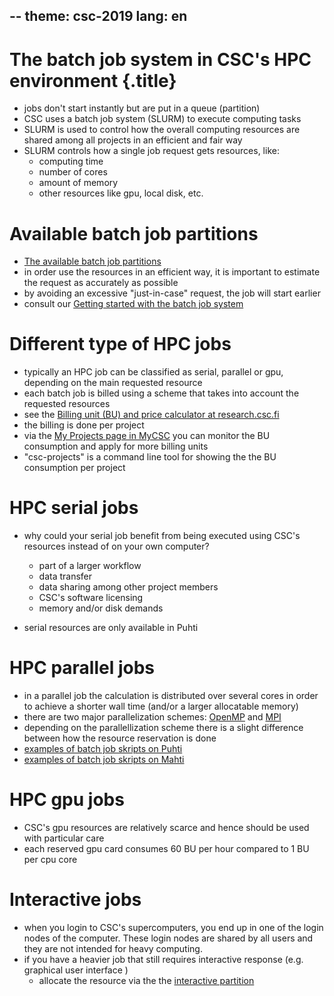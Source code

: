 --
theme: csc-2019
lang: en
--

# The batch job system in CSC's HPC environment {.title}

- jobs don't start instantly but are put in a queue (partition)
- CSC uses a batch job system (SLURM) to execute computing tasks
- SLURM is used to control how the overall computing resources are shared among all projects in an efficient and fair way
- SLURM controls how a single job request gets resources, like:
    - computing time
    - number of cores
    - amount of memory
    - other resources like gpu, local disk, etc.

# Available batch job partitions

- [The available batch job partitions](https://docs.csc.fi/computing/running/batch-job-partitions/)
- in order use the resources in an efficient way, it is important to estimate the request as accurately as possible
- by avoiding an excessive "just-in-case" request, the job will start earlier 
- consult our [Getting started with the batch job system ](https://docs.csc.fi/computing/running/getting-started/)

# Different type of HPC jobs

- typically an HPC job can be classified as serial, parallel or gpu, depending on the main requested resource 
- each batch job is billed using a scheme that takes into account the requested resources
- see the [Billing unit (BU) and price calculator at research.csc.fi](https://research.csc.fi/billing-and-monitoring#buc)
- the billing is done per project
- via the [My Projects page in MyCSC](https://my.csc.fi/welcome) you can monitor the BU consumption and apply for more billing units
- "csc-projects" is a command line tool for showing the the BU consumption per project    

# HPC serial jobs 

- why could your serial job benefit from being executed using CSC's resources instead of on your own computer? 

    - part of a larger workflow
    - data transfer
    - data sharing among other project members
    - CSC's software licensing
    - memory and/or disk demands

- serial resources are only available in Puhti 
 
# HPC parallel jobs

- in a parallel job the calculation is distributed over several cores in order to achieve a shorter wall time (and/or a larger allocatable memory)   
- there are two major parallelization schemes: [OpenMP](https://en.wikipedia.org/wiki/OpenMP) and [MPI](https://en.wikipedia.org/wiki/Message_Passing_Interface)
- depending on the parallellization scheme there is a slight difference between how the resource reservation is done  
- [examples of batch job skripts on Puhti](https://docs.csc.fi/computing/running/creating-job-scripts-puhti/)
- [examples of batch job skripts on Mahti](https://docs.csc.fi/computing/running/example-job-scripts-mahti/)

# HPC gpu jobs 

- CSC's gpu resources are relatively scarce and hence should be used with particular care
- each reserved gpu card consumes 60 BU per hour compared to 1 BU per cpu core

# Interactive jobs

- when you login to CSC's  supercomputers, you end up in one of the login nodes of the computer. These login nodes are shared by all users and they are not intended for heavy computing. 
- if you have a heavier job that still requires interactive response (e.g. graphical user interface )
    - allocate the resource via the the [interactive partition](https://docs.csc.fi/computing/running/interactive-usage/)



  

 


